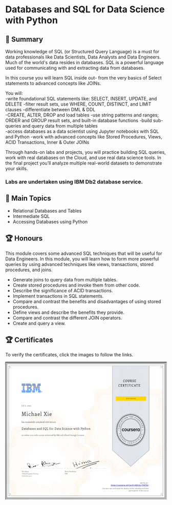 # Databases and SQL for Data Science with Python 

## 📄 Summary 
Working knowledge of SQL (or Structured Query Language) is a must for data professionals like Data Scientists, Data Analysts and Data Engineers. Much of the world's data resides in databases. SQL is a powerful language used for communicating with and extracting data from databases.  

In this course you will learn SQL inside out- from the very basics of Select statements to advanced concepts like JOINs.  

You will:  
-write foundational SQL statements like: SELECT, INSERT, UPDATE, and DELETE 
-filter result sets, use WHERE, COUNT, DISTINCT, and LIMIT clauses 
-differentiate between DML & DDL  
-CREATE, ALTER, DROP and load tables 
-use string patterns and ranges; ORDER and GROUP result sets, and built-in database functions 
-build sub-queries and query data from multiple tables  
-access databases as a data scientist using Jupyter notebooks with SQL and Python 
-work with advanced concepts like Stored Procedures, Views, ACID Transactions, Inner & Outer JOINs 

Through hands-on labs and projects, you will practice building SQL queries, work with real databases on the Cloud, and use real data science tools. In the final project you’ll analyze multiple real-world datasets to demonstrate your skills.

### Labs are undertaken using IBM Db2 database service.

## 📑 Main Topics 
- Relational Databases and Tables
- Intermediate SQL
- Accessing Databases using Python


## 🏆 Honours
This module covers some advanced SQL techniques that will be useful for Data Engineers. In this module, you will learn how to form more powerful queries by using advanced techniques like views, transactions, stored procedures, and joins. 
- Generate joins to query data from multiple tables.
- Create stored procedures and invoke them from other code.
- Describe the significance of ACID transactions.
- Implement transactions in SQL statements.
- Compare and contrast the benefits and disadvantages of using stored procedures.
- Define views and describe the benefits they provide.
- Compare and contrast the different JOIN operators.
- Create and query a view.
## 🏆 Certificates 
To verify the certificates, click the images to follow the links.

<p align="middle">
  <a href="https://coursera.org/share/ca62b0571269bcb60903fbf69aef2db8"><img src="Certificate.png" height="430"></a>

</p>
